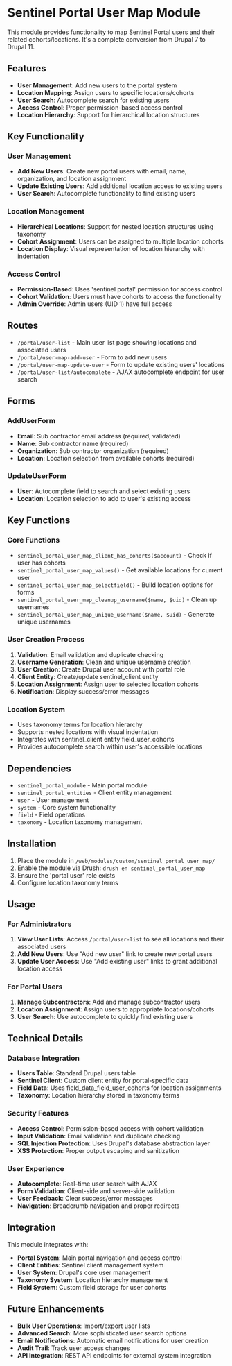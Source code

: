 # Sentinel Portal User Map Module

This module provides functionality to map Sentinel Portal users and their related cohorts/locations. It's a complete conversion from Drupal 7 to Drupal 11.

## Features

- **User Management**: Add new users to the portal system
- **Location Mapping**: Assign users to specific locations/cohorts
- **User Search**: Autocomplete search for existing users
- **Access Control**: Proper permission-based access control
- **Location Hierarchy**: Support for hierarchical location structures

## Key Functionality

### User Management
- **Add New Users**: Create new portal users with email, name, organization, and location assignment
- **Update Existing Users**: Add additional location access to existing users
- **User Search**: Autocomplete functionality to find existing users

### Location Management
- **Hierarchical Locations**: Support for nested location structures using taxonomy
- **Cohort Assignment**: Users can be assigned to multiple location cohorts
- **Location Display**: Visual representation of location hierarchy with indentation

### Access Control
- **Permission-Based**: Uses 'sentinel portal' permission for access control
- **Cohort Validation**: Users must have cohorts to access the functionality
- **Admin Override**: Admin users (UID 1) have full access

## Routes

- `/portal/user-list` - Main user list page showing locations and associated users
- `/portal/user-map-add-user` - Form to add new users
- `/portal/user-map-update-user` - Form to update existing users' locations
- `/portal/user-list/autocomplete` - AJAX autocomplete endpoint for user search

## Forms

### AddUserForm
- **Email**: Sub contractor email address (required, validated)
- **Name**: Sub contractor name (required)
- **Organization**: Sub contractor organization (required)
- **Location**: Location selection from available cohorts (required)

### UpdateUserForm
- **User**: Autocomplete field to search and select existing users
- **Location**: Location selection to add to user's existing access

## Key Functions

### Core Functions
- `sentinel_portal_user_map_client_has_cohorts($account)` - Check if user has cohorts
- `sentinel_portal_user_map_values()` - Get available locations for current user
- `sentinel_portal_user_map_selectfield()` - Build location options for forms
- `sentinel_portal_user_map_cleanup_username($name, $uid)` - Clean up usernames
- `sentinel_portal_user_map_unique_username($name, $uid)` - Generate unique usernames

### User Creation Process
1. **Validation**: Email validation and duplicate checking
2. **Username Generation**: Clean and unique username creation
3. **User Creation**: Create Drupal user account with portal role
4. **Client Entity**: Create/update sentinel_client entity
5. **Location Assignment**: Assign user to selected location cohorts
6. **Notification**: Display success/error messages

### Location System
- Uses taxonomy terms for location hierarchy
- Supports nested locations with visual indentation
- Integrates with sentinel_client entity field_user_cohorts
- Provides autocomplete search within user's accessible locations

## Dependencies

- `sentinel_portal_module` - Main portal module
- `sentinel_portal_entities` - Client entity management
- `user` - User management
- `system` - Core system functionality
- `field` - Field operations
- `taxonomy` - Location taxonomy management

## Installation

1. Place the module in `/web/modules/custom/sentinel_portal_user_map/`
2. Enable the module via Drush: `drush en sentinel_portal_user_map`
3. Ensure the 'portal user' role exists
4. Configure location taxonomy terms

## Usage

### For Administrators

1. **View User Lists**: Access `/portal/user-list` to see all locations and their associated users
2. **Add New Users**: Use "Add new user" link to create new portal users
3. **Update User Access**: Use "Add existing user" links to grant additional location access

### For Portal Users

1. **Manage Subcontractors**: Add and manage subcontractor users
2. **Location Assignment**: Assign users to appropriate locations/cohorts
3. **User Search**: Use autocomplete to quickly find existing users

## Technical Details

### Database Integration
- **Users Table**: Standard Drupal users table
- **Sentinel Client**: Custom client entity for portal-specific data
- **Field Data**: Uses field_data_field_user_cohorts for location assignments
- **Taxonomy**: Location hierarchy stored in taxonomy terms

### Security Features
- **Access Control**: Permission-based access with cohort validation
- **Input Validation**: Email validation and duplicate checking
- **SQL Injection Protection**: Uses Drupal's database abstraction layer
- **XSS Protection**: Proper output escaping and sanitization

### User Experience
- **Autocomplete**: Real-time user search with AJAX
- **Form Validation**: Client-side and server-side validation
- **User Feedback**: Clear success/error messages
- **Navigation**: Breadcrumb navigation and proper redirects

## Integration

This module integrates with:
- **Portal System**: Main portal navigation and access control
- **Client Entities**: Sentinel client management system
- **User System**: Drupal's core user management
- **Taxonomy System**: Location hierarchy management
- **Field System**: Custom field storage for user cohorts

## Future Enhancements

- **Bulk User Operations**: Import/export user lists
- **Advanced Search**: More sophisticated user search options
- **Email Notifications**: Automatic email notifications for user creation
- **Audit Trail**: Track user access changes
- **API Integration**: REST API endpoints for external system integration


